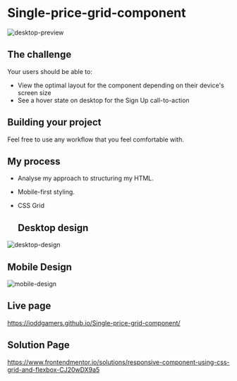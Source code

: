 # Single-price-grid-component

![desktop-preview](https://github.com/ioddgamers/Single-price-grid-component/assets/25953991/9b2c637b-9aae-4e7f-bc98-870267d37800)

## The challenge

Your users should be able to:

- View the optimal layout for the component depending on their device's screen size
- See a hover state on desktop for the Sign Up call-to-action

## Building your project

Feel free to use any workflow that you feel comfortable with. 

## My process
- Analyse my approach to structuring my HTML.
- Mobile-first styling.
- CSS Grid

  ## Desktop design
  
![desktop-design](https://github.com/ioddgamers/Single-price-grid-component/assets/25953991/1485df8f-26bf-4ec5-98e4-3fd4909e9fec)

  ## Mobile Design
  
  ![mobile-design](https://github.com/ioddgamers/Single-price-grid-component/assets/25953991/14e752bb-0f14-483b-bb6c-033e46a7f9ce)

  ## Live page
  https://ioddgamers.github.io/Single-price-grid-component/  

  ## Solution Page
  https://www.frontendmentor.io/solutions/responsive-component-using-css-grid-and-flexbox-CJ20wDX9a5
